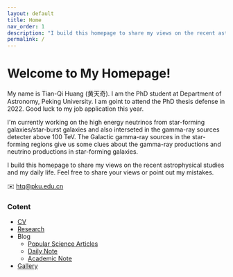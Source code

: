 ```yaml
---
layout: default
title: Home
nav_order: 1
description: "I build this homepage to share my views on the recent astrophysical studies and my daily life."
permalink: /
---
```


# Welcome to My Homepage!

My name is Tian-Qi Huang (黄天奇). I am the PhD student at Department of Astronomy, Peking University. I am goint to attend the PhD thesis defense in 2022. Good luck to my job application this year.

I'm currently working on the high energy neutrinos from star-forming galaxies/star-burst galaxies and also interseted in the gamma-ray sources detecter above 100 TeV. The Galactic gamma-ray sources in the star-forming regions give us some clues about the gamma-ray productions and neutrino productions in star-forming galaxies. 

I build this homepage to share my views on the recent astrophysical studies and my daily life. Feel free to share your views or point out my mistakes.   

✉️ htq@pku.edu.cn

### Cotent
- [CV](./docs/cv.md)
- [Research](./docs/research.md)
- Blog
  - [Popular Science Articles](./docs/Blog/popscience/popscience.md)
  - [Daily Note](./docs/Blog/dailynote/dailynote.md)
  - [Academic Note](./docs/Blog/academicnote/academicnote.md)
- [Gallery](./docs/gallery/gallery.md)
